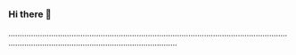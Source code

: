 ### Hi there 👋

.......................................................................................................................................................................................................